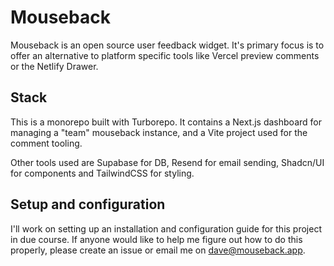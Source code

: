 # Mouseback

Mouseback is an open source user feedback widget. It's primary focus is to offer an alternative to platform specific tools like Vercel preview comments or the Netlify Drawer.

## Stack

This is a monorepo built with Turborepo. It contains a Next.js dashboard for managing a "team" mouseback instance, and a Vite project used for the comment tooling.

Other tools used are Supabase for DB, Resend for email sending, Shadcn/UI for components and TailwindCSS for styling.

## Setup and configuration

I'll work on setting up an installation and configuration guide for this project in due course. If anyone would like to help me figure out how to do this properly, please create an issue or email me on dave@mouseback.app.
